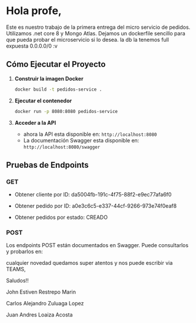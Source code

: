 # Hola profe,

Este es nuestro trabajo de la primera entrega del micro servicio de pedidos. Utilizamos .net core 8 y Mongo Atlas. Dejamos un dockerfile sencillo para que pueda probar el microservicio si lo desea. la db la tenemos full expuesta 0.0.0.0/0 \:v

## Cómo Ejecutar el Proyecto

1. **Construir la imagen Docker**

   ```sh
   docker build -t pedidos-service .
   ```

2. **Ejecutar el contenedor**

   ```sh
   docker run -p 8080:8080 pedidos-service
   ```

3. **Acceder a la API**

   - ahora la API esta disponible en: `http://localhost:8080`
   - La documentación Swagger esta disponible en: `http://localhost:8080/swagger`

## Pruebas de Endpoints

### GET

- Obtener cliente por ID: da5004fb-191c-4f75-88f2-e9ec77afa6f0

- Obtener pedido por ID: a0e3c6c5-e337-44cf-9266-973e74f0eaf8

- Obtener pedidos por estado: CREADO

### POST

Los endpoints POST están documentados en Swagger. Puede consultarlos y probarlos en:

cualquier novedad quedamos super atentos y nos puede escribir via TEAMS, 

Saludos!!



John Estiven Restrepo Marin 

Carlos Alejandro Zuluaga Lopez

Juan Andres Loaiza Acosta
